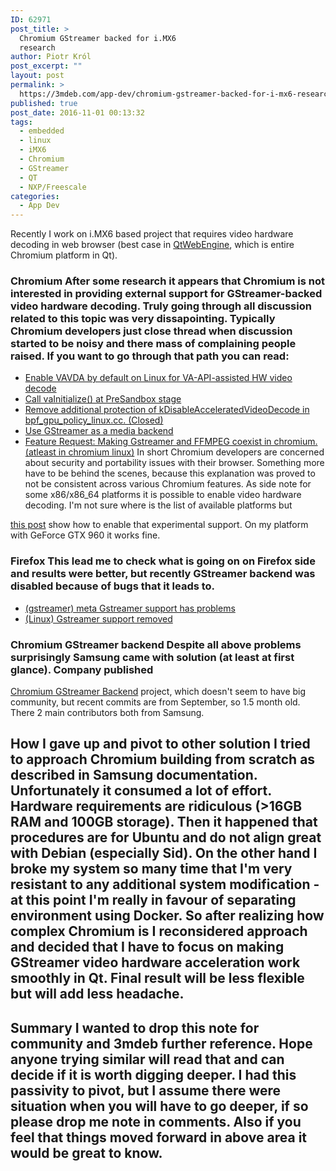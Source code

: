 ```yaml
---
ID: 62971
post_title: >
  Chromium GStreamer backed for i.MX6
  research
author: Piotr Król
post_excerpt: ""
layout: post
permalink: >
  https://3mdeb.com/app-dev/chromium-gstreamer-backed-for-i-mx6-research/
published: true
post_date: 2016-11-01 00:13:32
tags:
  - embedded
  - linux
  - iMX6
  - Chromium
  - GStreamer
  - QT
  - NXP/Freescale
categories:
  - App Dev
---
```

Recently I work on i.MX6 based project that requires video hardware decoding in web browser (best case in [QtWebEngine][1], which is entire Chromium platform in Qt). 
### Chromium After some research it appears that Chromium is not interested in providing external support for GStreamer-backed video hardware decoding. Truly going through all discussion related to this topic was very dissapointing. Typically Chromium developers just close thread when discussion started to be noisy and there mass of complaining people raised. If you want to go through that path you can read: 

*   [Enable VAVDA by default on Linux for VA-API-assisted HW video decode][2]
*   [Call vaInitialize() at PreSandbox stage][3]
*   [Remove additional protection of kDisableAcceleratedVideoDecode in bpf_gpu_policy_linux.cc. (Closed)][4]
*   [Use GStreamer as a media backend][5]
*   [Feature Request: Making Gstreamer and FFMPEG coexist in chromium.(atleast in chromium linux)][6] In short Chromium developers are concerned about security and portability issues with their browser. Something more have to be behind the scenes, because this explanation was proved to not be consistent across various Chromium features. As side note for some x86/x86_64 platforms it is possible to enable video hardware decoding. I'm not sure where is the list of available platforms but 

[this post][7] show how to enable that experimental support. On my platform with GeForce GTX 960 it works fine. 
### Firefox This lead me to check what is going on on Firefox side and results were better, but recently GStreamer backend was disabled because of bugs that it leads to. 

*   [(gstreamer) meta Gstreamer support has problems][8]
*   [(Linux) Gstreamer support removed][9]

### Chromium GStreamer backend Despite all above problems surprisingly Samsung came with solution (at least at first glance). Company published 

[Chromium GStreamer Backend][10] project, which doesn't seem to have big community, but recent commits are from September, so 1.5 month old. There 2 main contributors both from Samsung. 
## How I gave up and pivot to other solution I tried to approach Chromium building from scratch as described in Samsung documentation. Unfortunately it consumed a lot of effort. Hardware requirements are ridiculous (>16GB RAM and 100GB storage). Then it happened that procedures are for Ubuntu and do not align great with Debian (especially Sid). On the other hand I broke my system so many time that I'm very resistant to any additional system modification - at this point I'm really in favour of separating environment using Docker. So after realizing how complex Chromium is I reconsidered approach and decided that I have to focus on making GStreamer video hardware acceleration work smoothly in Qt. Final result will be less flexible but will add less headache. 

## Summary I wanted to drop this note for community and 3mdeb further reference. Hope anyone trying similar will read that and can decide if it is worth digging deeper. I had this passivity to pivot, but I assume there were situation when you will have to go deeper, if so please drop me note in comments. Also if you feel that things moved forward in above area it would be great to know.

 [1]: https://wiki.qt.io/QtWebEngine
 [2]: https://bugs.chromium.org/p/chromium/issues/detail?id=137247
 [3]: https://codereview.chromium.org/15955009/
 [4]: https://codereview.chromium.org/176883018/
 [5]: https://bugs.chromium.org/p/chromium/issues/detail?id=32861
 [6]: https://groups.google.com/a/chromium.org/forum/#!topic/chromium-dev/fV_v6fH8nwE
 [7]: http://www.webupd8.org/2014/01/enable-hardware-acceleration-in-chrome.html
 [8]: https://bugzilla.mozilla.org/show_bug.cgi?id=GStreamer
 [9]: http://forums.mozillazine.org/viewtopic.php?f=7&t=3003683
 [10]: https://github.com/Samsung/ChromiumGStreamerBackend